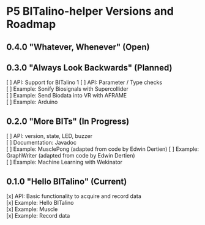 # P5 BITalino-helper Versions and Roadmap

## 0.4.0 "Whatever, Whenever" (Open)

## 0.3.0 "Always Look Backwards" (Planned)
[ ] API: Support for BITalino 1
[ ] API: Parameter / Type checks          
[ ] Example: Sonify Biosignals with Supercollider        
[ ] Example: Send Biodata into VR with AFRAME        
[ ] Example: Arduino        

## 0.2.0 "More BITs" (In Progress)
[ ] API: version, state, LED, buzzer      
[ ] Documentation: Javadoc    
[ ] Example: MusclePong (adapted from code by Edwin Dertien)
[ ] Example: GraphWriter (adapted from code by Edwin Dertien)     
[ ] Example: Machine Learning with Wekinator    

## 0.1.0 "Hello BITalino" (Current)
[x] API: Basic functionality to acquire and record data   
[x] Example: Hello BITalino    
[x] Example: Muscle     
[x] Example: Record data    
